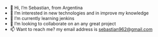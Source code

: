 - 👋 Hi, I’m Sebastian, from Argentina
- 👀 I’m interested in new technologies and in improve my knowledge
- 🌱 I’m currently learning jenkins
- 💞️ I’m looking to collaborate on an any great project
- 📫 Want to reach me? my email address is sebastian962@gmail.com

<!---
sebastian962/sebastian962 is a ✨ special ✨ repository because its `README.md` (this file) appears on your GitHub profile.
You can click the Preview link to take a look at your changes.
--->
